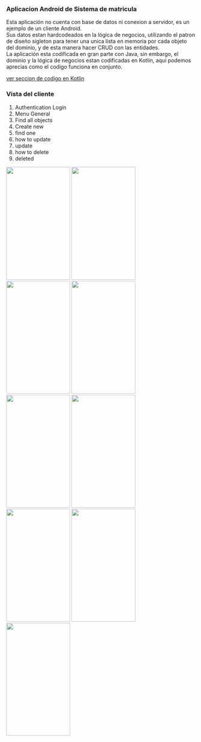 
 ### Aplicacion Android de Sistema de matricula ###
 
 Esta aplicación no cuenta con base de datos ni conexion a servidor, es un ejemplo de un cliente Android.<br>
 Sus datos estan hardcodeados en la lógica de negocios, utilizando el patron de diseño sigleton para tener
 una unica lista en memoria por cada objeto del dominio, y de esta manera hacer CRUD con las entidades.<br>
 La aplicación esta codificada en gran parte con Java, sin embargo, el dominio y la lógica de negocios estan codificadas en Kotlin, aqui podemos aprecias como el codigo funciona en conjunto.
 
 <a href="https://github.com/AdrianPrendas/laboratorio_3/tree/master/03/app/src/main/java/com/example/a6r1an/lab03">ver seccion de codigo en Kotlin</a>
 
### Vista del cliente ###
1. Authentication Login
2. Menu General 
3. Find all objects
4. Create new 
5. find one
6. how to update
7. update
8. how to delete
9. deleted

<img src="https://user-images.githubusercontent.com/20632410/53688724-cf1a7e80-3d0d-11e9-95c8-263d4eab1196.jpg" width="170" height="300"> </img><img src="https://user-images.githubusercontent.com/20632410/53688757-5a940f80-3d0e-11e9-9654-ca00acebc2ec.jpg" width="170" height="300"> </img><img src="https://user-images.githubusercontent.com/20632410/53688833-bca14480-3d0f-11e9-89ff-bc25fa125f63.jpg" width="170" height="300"> </img><img src="https://user-images.githubusercontent.com/20632410/53688846-efe3d380-3d0f-11e9-9305-e2fa88b8b51b.jpg" width="170" height="300"> </img><img src="https://user-images.githubusercontent.com/20632410/53688862-24578f80-3d10-11e9-970c-4cac0837bbeb.jpg" width="170" height="300"> </img>
<img src="https://user-images.githubusercontent.com/20632410/53688889-7dbfbe80-3d10-11e9-9699-3a37bf911c72.jpg" width="170" height="300"> </img><img src="https://user-images.githubusercontent.com/20632410/53688897-94661580-3d10-11e9-996f-ec8cef87e9ef.jpg" width="170" height="300"> </img><img src="https://user-images.githubusercontent.com/20632410/53688914-d98a4780-3d10-11e9-9f07-99dcc741e502.jpg" width="170" height="300"> </img><img src="https://user-images.githubusercontent.com/20632410/53688917-e73fcd00-3d10-11e9-9814-fe943763b0f7.jpg" width="170" height="300"> </img>


